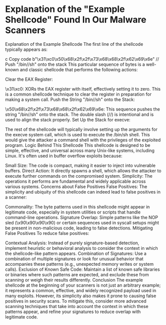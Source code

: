 
# Explanation of the "Example Shellcode" Found In Our Malware Scanners

Explanation of the Example Shellcode
The first line of the shellcode typically appears as:

c
Copy code
b"\x31\xc0\x50\x68\x2f\x2f\x73\x68\x68\x2f\x62\x69\x6e"  // Push "/bin//sh" onto the stack
This particular sequence of bytes is a well-known and classic shellcode that performs the following actions:

Clear the EAX Register:

\x31\xc0: XORs the EAX register with itself, effectively setting it to zero. This is a common shellcode technique to clear the register in preparation for making a system call.
Push the String "/bin//sh" onto the Stack:

\x50\x68\x2f\x2f\x73\x68\x68\x2f\x62\x69\x6e: This sequence pushes the string "/bin//sh" onto the stack. The double slash (//) is intentional and is used to align the stack properly.
Set Up the Stack for execve:

The rest of the shellcode will typically involve setting up the arguments for the execve system call, which is used to execute the /bin/sh shell. This would give the attacker a command shell with the privileges of the exploited program.
Logic Behind This Shellcode
This shellcode is designed to be simple, effective, and universal across many Unix-like systems, including Linux. It's often used in buffer overflow exploits because:

Small Size: The code is compact, making it easier to inject into vulnerable buffers.
Direct Action: It directly spawns a shell, which allows the attacker to execute further commands on the compromised system.
Simplicity: The operations it performs are fundamental and widely applicable across various systems.
Concerns about False Positives
False Positives: The simplicity and ubiquity of this shellcode can indeed lead to false positives in a scanner:

Commonality: The byte patterns used in this shellcode might appear in legitimate code, especially in system utilities or scripts that handle command-line operations.
Signature Overlap: Simple patterns like the NOP sled (\x90\x90\x90\x90) or certain sequences used in syscall setups might be present in non-malicious code, leading to false detections.
Mitigating False Positives
To reduce false positives:

Contextual Analysis: Instead of purely signature-based detection, implement heuristic or behavioral analysis to consider the context in which the shellcode-like pattern appears.
Combination of Signatures: Use a combination of multiple signatures or look for unusual behavior that accompanies these patterns (e.g., unexpected memory writes or system calls).
Exclusion of Known Safe Code: Maintain a list of known safe libraries or binaries where such patterns are expected, and exclude these from scanning or weigh their results differently.
Conclusion
The example shellcode at the beginning of your scanners is not just an arbitrary example; it represents a common, effective, and widely recognized payload used in many exploits. However, its simplicity also makes it prone to causing false positives in security scans. To mitigate this, consider more advanced scanning techniques that take into account the context in which these patterns appear, and refine your signatures to reduce overlap with legitimate code.
